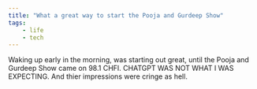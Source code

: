 ```yaml
---
title: "What a great way to start the Pooja and Gurdeep Show"
tags:
    - life
    - tech
---
```

Waking up early in the morning, was starting out great, until the Pooja and Gurdeep Show came on 98.1 CHFI. CHATGPT WAS NOT WHAT I WAS EXPECTING. And thier impressions were cringe as hell.